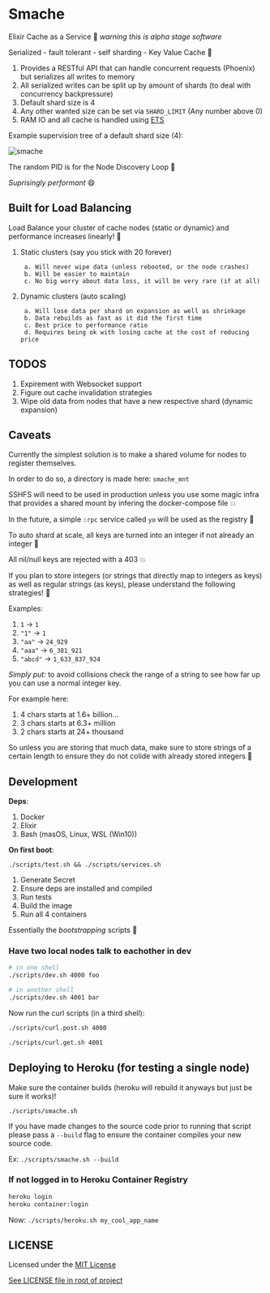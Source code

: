 # Smache

Elixir Cache as a Service :tada: _warning this is alpha stage software_

Serialized - fault tolerant - self sharding - Key Value Cache :rocket:

1. Provides a RESTful API that can handle concurrent requests (Phoenix) but serializes all writes to memory
1. All serialized writes can be split up by amount of shards (to deal with concurrency backpressure)
1. Default shard size is 4
1. Any other wanted size can be set via `SHARD_LIMIT` (Any number above 0)
1. RAM IO and all cache is handled using [ETS](https://elixir-lang.org/getting-started/mix-otp/ets.html)

Example supervision tree of a default shard size (4):

![smache](https://user-images.githubusercontent.com/9837366/38791748-07b6a3c8-410f-11e8-9b31-f1a0daa752df.png)

The random PID is for the Node Discovery Loop :pray:

_Suprisingly performant_ :smile:

## Built for Load Balancing

Load Balance your cluster of cache nodes (static or dynamic) and performance increases linearly! :tada:

1. Static clusters (say you stick with 20 forever)

        a. Will never wipe data (unless rebooted, or the node crashes)
        b. Will be easier to maintain
        c. No big worry about data loss, it will be very rare (if at all)

2. Dynamic clusters (auto scaling)

        a. Will lose data per shard on expansion as well as shrinkage
        b. Data rebuilds as fast as it did the first time
        c. Best price to performance ratio
        d. Requires being ok with losing cache at the cost of reducing price

## TODOS

1. Expirement with Websocket support
2. Figure out cache invalidation strategies
3. Wipe old data from nodes that have a new respective shard (dynamic expansion)

## Caveats

Currently the simplest solution is to make a shared volume for nodes to register themselves.

In order to do so, a directory is made here: `smache_mnt`

SSHFS will need to be used in production unless you use some magic infra that provides a shared mount by infering the docker-compose file :boom:

In the future, a simple `:rpc` service called `yo` will be used as the registry :pray:

To auto shard at scale, all keys are turned into an integer if not already an integer :thinking:

All nil/null keys are rejected with a 403 :boom:

If you plan to store integers (or strings that directly map to integers as keys) as well as regular strings (as keys), please understand the following strategies! :thinking:

Examples:

1. `1` -> `1`
2. `"1"` -> `1`
3. `"aa"` -> `24_929`
4. `"aaa"` -> `6_381_921`
5. `"abcd"` -> `1_633_837_924`

_Simply put:_ to avoid collisions check the range of a string to see how far up you can use a normal integer key.

For example here:

1. 4 chars starts at 1.6+ billion...
1. 3 chars starts at 6.3+ million
1. 2 chars starts at 24+ thousand

So unless you are storing that much data, make sure to store strings of a certain length to ensure they do not colide with already stored integers :pray:

## Development

**Deps**:

1. Docker
1. Elixir
1. Bash (masOS, Linux, WSL (Win10))

**On first boot**:

`./scripts/test.sh && ./scripts/services.sh`

1. Generate Secret
1. Ensure deps are installed and compiled
1. Run tests
1. Build the image
1. Run all 4 containers

Essentially the _bootstrapping_ scripts :rocket:

### Have two local nodes talk to eachother in dev

```bash
# in one shell
./scripts/dev.sh 4000 foo

# in another shell
./scripts/dev.sh 4001 bar
```

Now run the curl scripts (in a third shell):

```bash
./scripts/curl.post.sh 4000

./scripts/curl.get.sh 4001
```

## Deploying to Heroku (for testing a single node)

Make sure the container builds (heroku will rebuild it anyways but just be sure it works)!

`./scripts/smache.sh`

If you have made changes to the source code prior to running that script please pass a `--build` flag to ensure the container compiles your new source code.

Ex: `./scripts/smache.sh --build`

### If not logged in to Heroku Container Registry

```bash
heroku login
heroku container:login
```

Now: `./scripts/heroku.sh my_cool_app_name`
<!--

## Deploying to Digital Ocean/Vultr/EC2

Make sure you have Docker and docker-compose!
Make sure you have your ssh key as an authorized key for your target node!

### Build the release with Docker

1. In one shell: `./scripts/docker.release.sh`
1. In another shell (once release is built): `./scripts/docker.copy.release.sh`
1. Grab tarball and scp: `scp -r ./smache.tar.gz user@<target_ip>:/home/user`
1. SSH into your server: `ssh user@<target_ip>`
1. Unpack the tarball: `tar -xzf smache.tar.gz`
1. Run the server:

        a. As a Daemon: `PORT=<port> ./bin/smache start`
        b. In the foreground: `PORT=<port> ./bin/smache foreground`
        c. In interactive mode: `PORT=<port> ./bin/smache console`

## Current Benchmarks

On a single shard (so imagine just one ets table)

~13k req/s in an Alpine Docker Container running on Ubuntu 4.10 in production mode on a 2 Core Intel i7 from 2013

**CPU Info**

```bash
Model name:          Intel(R) Core(TM) i7-4558U CPU @ 2.80GHz
CPU(s):              4
On-line CPU(s) list: 0-3
Thread(s) per core:  2
Core(s) per socket:  2
Socket(s):           1
```

### To run benchmarks

You will need two tabs/panes/shell for this:

1. Build the container and run it: `./scripts/test.sh`
2. Wait for: `Attaching to smache_prod_1`
3. Run the bench suite in a different shell/pane/tab: `./scripts/bench.sh`

        a. To keep changes in git HEAD pass the `-c` flag
        b. Ex: `./scripts/bench.sh -c`
        c. Otherwise the `.results.log` file will be checked out
-->

## LICENSE

Licensed under the [MIT License](https://choosealicense.com/licenses/mit/)

[See LICENSE file in root of project](https://github.com/selfup/smache/blob/master/LICENSE)
